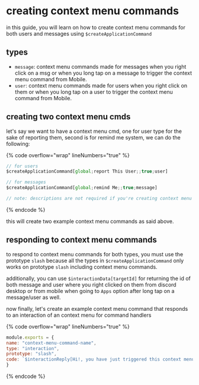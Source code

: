 # creating context menu commands

in this guide, you will learn on how to create context menu commands for both users and messages using `$createApplicationCommand`

## types

* `message`: context menu commands made for messages when you right click on a msg or when you long tap on a message to trigger the context menu command from Mobile.
* `user`: context menu commands made for users when you right click on them or when you long tap on a user to trigger the context menu command from Mobile.

## creating two context menu cmds

let's say we want to have a context menu cmd, one for user type for the sake of reporting them, second is for remind me system, we can do the following:

{% code overflow="wrap" lineNumbers="true" %}
```javascript
// for users
$createApplicationCommand[global;report This User;;true;user]

// for messages
$createApplicationCommand[global;remind Me;;true;message]

// note: descriptions are not required if you're creating context menu commands in the function meaning that you can leave them blank.
```
{% endcode %}

this will create two example context menu commands as said above.

## responding to context menu commands

to respond to context menu commands for both types, you must use the prototype `slash`  because all the types in `$createApplicationCommand` only works on prototype `slash` including context menu commands.

additionally, you can use `$interactionData[targetId]` for returning the id of both message and user where you right clicked on them from discord desktop or from mobile when going to `Apps` option after long tap on a message/user as well.&#x20;

now finally, let's create an example context menu command that responds to an interaction of an context menu for command handlers

{% code overflow="wrap" lineNumbers="true" %}
```javascript
module.exports = {
name: "context-menu-command-name",
type: "interaction",
prototype: "slash",
code: `$interactionReply[Hi!, you have just triggered this context menu!]`
}

```
{% endcode %}
